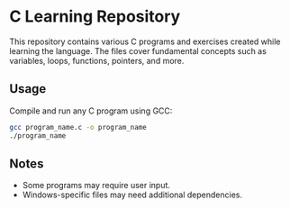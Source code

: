 # C Learning Repository

This repository contains various C programs and exercises created while learning the language. The files cover fundamental concepts such as variables, loops, functions, pointers, and more.


## Usage
Compile and run any C program using GCC:
```sh
gcc program_name.c -o program_name
./program_name
```

## Notes
- Some programs may require user input.
- Windows-specific files may need additional dependencies.


